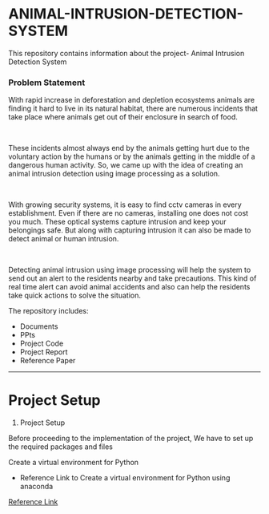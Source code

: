 # ANIMAL-INTRUSION-DETECTION-SYSTEM
This repository contains information about the project- Animal Intrusion Detection System

<h3> <b> Problem Statement </b> </h3>

<p>

With rapid increase in deforestation and depletion ecosystems animals are finding it hard to live in its natural habitat, there are numerous incidents that take place where animals get out of their enclosure in search of food.

 <br>
 
 These incidents almost always end by the animals getting hurt due to the voluntary action by the humans or by the animals getting in the middle of a dangerous human activity. So, we came up with the idea of creating an animal intrusion detection using image processing as a solution.

 <br>
 
With growing security systems, it is easy to find cctv cameras in every establishment. Even if there are no cameras, installing one does not cost you much. These optical systems capture intrusion and keep your belongings safe. But along with capturing intrusion it can also be made to detect animal or human intrusion.
 
<br>
 
Detecting animal intrusion using image processing will help the system to send out an alert to the residents nearby and take precautions. This kind of real time alert can avoid animal accidents and also can help the residents take quick actions to solve the situation.
<br>
</p>

The repository includes:


<ul>
  <li>Documents</li>
  <li>PPts</li>
 <li>Project Code</li>
 <li>Project Report</li>
   <li>Reference Paper</li>
</ul>  


-------------------------------------------------------------------------------------------------------------------------------------------------------------------------

<h1> Project Setup </h1>

<p>
 
1. Project Setup
 
Before proceeding to the implementation of the project, We have to set up the required packages and files

Create a virtual environment for Python


 <ul>
  <li> Reference Link to Create a virtual environment for Python using anaconda </li>
 </ul>
  
 <a href="https://www.geeksforgeeks.org/set-up-virtual-environment-for-python-using-anaconda/">Reference Link</a>
</p>



